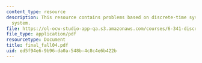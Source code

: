 ```yaml
---
content_type: resource
description: This resource contains problems based on discrete-time system, and LTI
  system.
file: https://ol-ocw-studio-app-qa.s3.amazonaws.com/courses/6-341-discrete-time-signal-processing-fall-2005/ed5f94e69b96da0a548b4c8c4e6b422b_final_fall04.pdf
file_type: application/pdf
resourcetype: Document
title: final_fall04.pdf
uid: ed5f94e6-9b96-da0a-548b-4c8c4e6b422b
---
```

